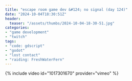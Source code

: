 ```yaml
---
title: "escape room game dev &#124; no signal (day 124)"
date: "2024-10-04T18:30:51Z"
header:
  teaser: "/assets/thumbs/2024-10-04-18-30-51.jpg"
categories:
- "game development"
- "twitch"
tags:
- "code: gdscript"
- "godot"
- "lost contact"
- "raiding: FreshWaterFern"
---
```

{% include video id="1017301670" provider="vimeo" %}
